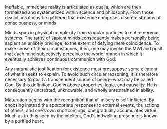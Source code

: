 Ineffable, immediate reality is articulated as qualia, which are then formalized and systematized within science and philosophy. From those disciplines it may be gathered that existence comprises discrete streams of consciousness, or minds.

Minds span in physical complexity from singular particles to entire nervous systems. The rarity of sapient minds consequently makes personally being sapient an unlikely privilege, to the extent of defying mere coincidence. To make sense of their circumstances, then, one may invoke the MWI and posit that each mind subjectively perceives the world-branch in which it eventually achieves continuous communion with God.

Any naturalistic justification for existence must presuppose some element of what it seeks to explain. To avoid such circular reasoning, it is therefore necessary to posit a transcendent source of being--what may be called God. By this definition, God is above properties, logic, and causality. He is consequently uncreated, unknowable, and wholly unrestrained in ability.

Maturation begins with the recognition that all misery is self-inflicted. By choosing instead the appropriate responses to external events, the actions of others, and one’s own shortcomings, one gradually accumulates virtue. Much as truth is seen by the intellect, God's indwelling presence is known by a purified heart. 